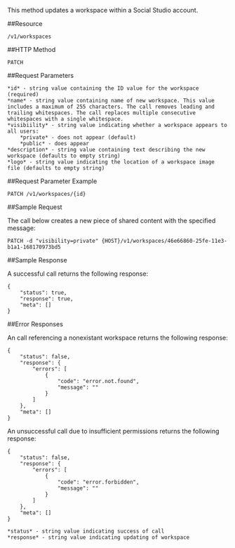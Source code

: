 This method updates a workspace within a Social Studio account.

##Resource

	/v1/workspaces

##HTTP Method

	PATCH

##Request Parameters

	*id* - string value containing the ID value for the workspace (required)
	*name* - string value containing name of new workspace. This value includes a maximum of 255 characters. The call removes leading and trailing whitespaces. The call replaces multiple consecutive whitespaces with a single whitespace.
	*visibiility* - string value indicating whether a workspace appears to all users:
		*private* - does not appear (default)
		*public* - does appear
	*description* - string value containing text describing the new workspace (defaults to empty string)
	*logo* - string value indicating the location of a workspace image file (defaults to empty string)

##Request Parameter Example

	PATCH /v1/workspaces/{id}

##Sample Request

The call below creates a new piece of shared content with the specified message:
```
PATCH -d "visibility=private" {HOST}/v1/workspaces/46e66860-25fe-11e3-b1a1-168170973bd5
```

##Sample Response

A successful call returns the following response:
```
{
    "status": true,
    "response": true,
    "meta": []
}
```

##Error Responses

An call referencing a nonexistant workspace returns the following response:
```
{
    "status": false,
    "response": {
        "errors": [
            {
                "code": "error.not.found",
                "message": ""
            }
        ]
    },
    "meta": []
}
```

An unsuccessful call due to insufficient permissions returns the following response:
```
{
    "status": false,
    "response": {
        "errors": [
            {
                "code": "error.forbidden",
                "message": ""
            }
        ]
    },
    "meta": []
}
```

    *status* - string value indicating success of call
    *response* - string value indicating updating of workspace